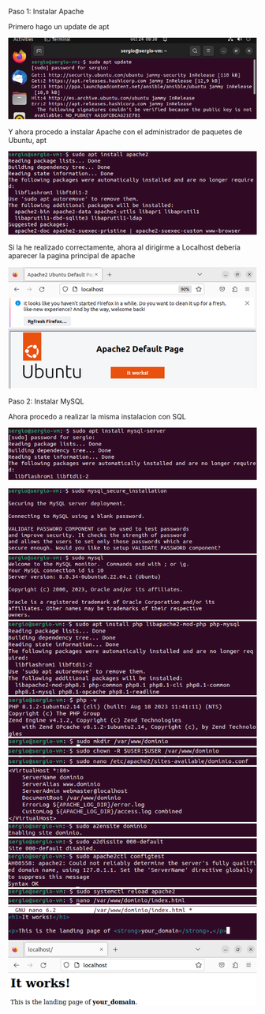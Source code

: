Paso 1: Instalar Apache

Primero hago un update de apt

![update](update.png)

Y ahora procedo a instalar Apache con el administrador de paquetes de Ubuntu, apt

![Instalar](install.png)

Si la he realizado correctamente, ahora al dirigirme a Localhost deberia aparecer la pagina principal de apache

![Prueba](comprobacion.png)

Paso 2: Instalar MySQL

Ahora procedo a realizar la misma instalacion con SQL

![SQLins](sqlinstall.png)

![SQLsec](securesql.png)
![PruebaSQL](comprobacionsql.png)
![PHPins](phpinstall.png)
![PruebaPHP](comprobacionphp.png)
![hos1](hostvirtual1.png)
![hos2](hostvirtual2.png)
![hos3](hostvirtual3.png)
![hos4](hostvirtual4.png)
![hos5](hostvirtual5.png)
![hos6](hostvirtual6.png)
![hos7](hostvirtual7.png)
![hos8](hostvirtual8.png)
![hos9](hostvirtual9.png)
![hos10](hostvirtual10.png)
![hos11](hostvirtual11.png)
